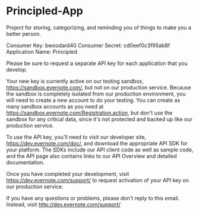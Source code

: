 # Principled-App
Project for storing, categorizing, and reminding you of things to make you a better person.

Consumer Key: bwoodard40
Consumer Secret: cd0eef0c3f95ab8f
Application Name: Principled

Please be sure to request a separate API key for each application that you develop.

Your new key is currently active on our testing sandbox, https://sandbox.evernote.com/, but not on our production service. Because the sandbox is completely isolated from our production environment, you will need to create a new account to do your testing. You can create as many sandbox accounts as you need at https://sandbox.evernote.com/Registration.action, but don't use the sandbox for any critical data, since it's not protected and backed up like our production service.

To use the API key, you'll need to visit our developer site, https://dev.evernote.com/doc/, and download the appropriate API SDK for your platform. The SDKs include our API client code as well as sample code, and the API page also contains links to our API Overview and detailed documentation.

Once you have completed your development, visit https://dev.evernote.com/support/ to request activation of your API key on our production service.

If you have any questions or problems, please don't reply to this email. Instead, visit http://dev.evernote.com/support/

